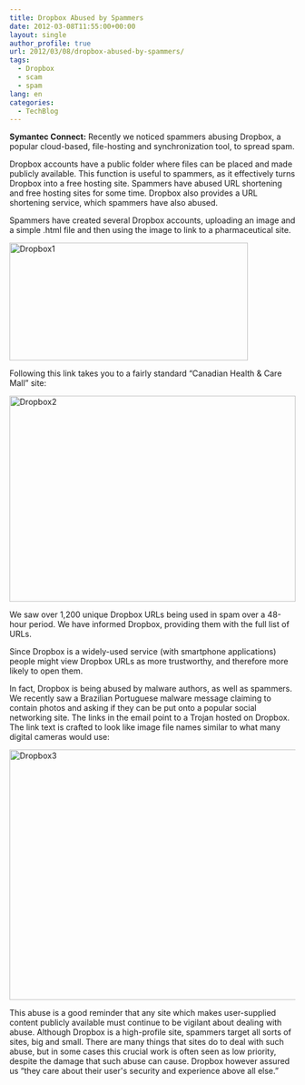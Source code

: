 ```yaml
---
title: Dropbox Abused by Spammers
date: 2012-03-08T11:55:00+00:00
layout: single
author_profile: true
url: 2012/03/08/dropbox-abused-by-spammers/
tags:
  - Dropbox
  - scam
  - spam
lang: en
categories: 
  - TechBlog
---
```

**Symantec Connect:** Recently we noticed spammers abusing Dropbox, a popular cloud-based, file-hosting and synchronization tool, to spread spam. 

Dropbox accounts have a public folder where files can be placed and made publicly available. This function is useful to spammers, as it effectively turns Dropbox into a free hosting site. Spammers have abused URL shortening and free hosting sites for some time. Dropbox also provides a URL shortening service, which spammers have also abused. 

Spammers have created several Dropbox accounts, uploading an image and a simple .html file and then using the image to link to a pharmaceutical site. 

[<img title="Dropbox1" border="0" alt="Dropbox1" src="http://lh3.ggpht.com/-BTS73K129bw/T1iWnJ8aa-I/AAAAAAAAFFY/KXmPo53G2g0/Dropbox1_thumb%25255B1%25255D.png?imgmax=800" width="420" height="207" />](http://lh3.ggpht.com/-jjQZPji4fxQ/T1iWW9QTkLI/AAAAAAAAFFQ/IhAbCw7vOZk/s1600-h/Dropbox1%25255B3%25255D.png) 

Following this link takes you to a fairly standard “Canadian Health & Care Mall” site: 

[<img title="Dropbox2" border="0" alt="Dropbox2" src="http://lh6.ggpht.com/-wZDxbFlq5N0/T1iXFvfzaBI/AAAAAAAAFFo/7Iw6rWH2fdQ/Dropbox2_thumb%25255B2%25255D.png?imgmax=800" width="504" height="362" />](http://lh4.ggpht.com/--mKtEJWjDz4/T1iW7sitvUI/AAAAAAAAFFg/NAS_2ZJc1tU/s1600-h/Dropbox2%25255B4%25255D.png) 

We saw over 1,200 unique Dropbox URLs being used in spam over a 48-hour period. We have informed Dropbox, providing them with the full list of URLs. 

Since Dropbox is a widely-used service (with smartphone applications) people might view Dropbox URLs as more trustworthy, and therefore more likely to open them. 

In fact, Dropbox is being abused by malware authors, as well as spammers. We recently saw a Brazilian Portuguese malware message claiming to contain photos and asking if they can be put onto a popular social networking site. The links in the email point to a Trojan hosted on Dropbox. The link text is crafted to look like image file names similar to what many digital cameras would use: 

[<img title="Dropbox3" border="0" alt="Dropbox3" src="http://lh4.ggpht.com/-8LrAX2fcsNA/T1iXQQt-TzI/AAAAAAAAFF4/rhtKrdSv6Cg/Dropbox3_thumb%25255B5%25255D.png?imgmax=800" width="519" height="440" />](http://lh3.ggpht.com/-o3q0KVKInEA/T1iXLTkVlFI/AAAAAAAAFFw/b0Oh8k_bSH4/s1600-h/Dropbox3%25255B7%25255D.png) 

This abuse is a good reminder that any site which makes user-supplied content publicly available must continue to be vigilant about dealing with abuse. Although Dropbox is a high-profile site, spammers target all sorts of sites, big and small. There are many things that sites do to deal with such abuse, but in some cases this crucial work is often seen as low priority, despite the damage that such abuse can cause. Dropbox however assured us “they care about their user's security and experience above all else.”